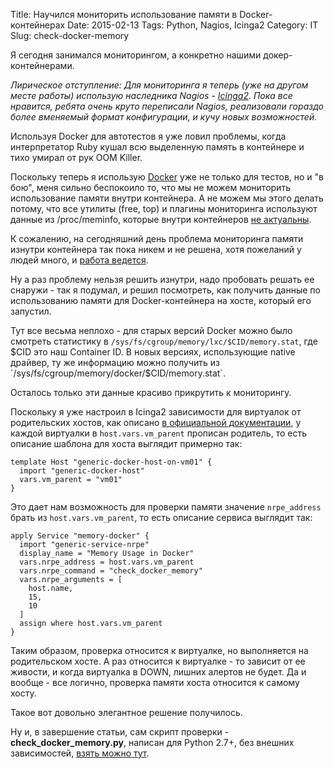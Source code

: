 Title: Научился мониторить использование памяти в Docker-контейнерах
Date: 2015-02-13
Tags:   Python, Nagios, Icinga2
Category: IT
Slug: check-docker-memory

Я сегодня занимался мониторингом, а конкретно нашими докер-контейнерами. 

*Лирическое отступление:
Для мониторинга я теперь (уже на другом месте работы) использую
наследника Nagios - [Icinga2](https://www.icinga.org/icinga/icinga-2/). 
Пока все нравится, ребята очень круто переписали Nagios, реализовали гораздо
более вменяемый формат конфигурации, и кучу новых возможностей.*

Используя Docker для автотестов я уже ловил проблемы, когда интерпретатор Ruby
кушал всю выделенную память в контейнере и тихо умирал от рук OOM Killer.

Поскольку теперь я использую [Docker](http://docker.io) уже не только для тестов,
но и "в бою", меня сильно беспокоило то, что мы не можем мониторить
использование памяти внутри контейнера.
А не можем мы этого делать потому, что все утилиты (free, top) и плагины мониторинга
используют данные из /proc/meminfo, которые внутри контейнеров 
[не актуальны](http://fabiokung.com/2014/03/13/memory-inside-linux-containers/).

К сожалению, на сегодняшний день проблема мониторинга памяти изнутри контейнера
так пока никем и не решена, хотя пожеланий у людей много, и [работа ведется](https://github.com/docker/docker/issues/8427).

Ну а раз проблему нельзя решить изнутри, надо пробовать решать ее снаружи - так я подумал,
и решил посмотреть, как получить данные по использованию памяти для Docker-контейнера на хосте, который его запустил.

Тут все весьма неплохо - для старых версий Docker можно было смотреть статистику
в `/sys/fs/cgroup/memory/lxc/$CID/memory.stat`, где $CID это наш Container ID.
В новых версиях, использующие native драйвер, ту же информацию можно получить из
`/sys/fs/cgroup/memory/docker/$CID/memory.stat`.

Осталось только эти данные красиво прикрутить к мониторингу.

Поскольку я уже настроил в Icinga2 зависимости для виртуалок от родительских хостов,
как описано [в официальной документации](http://docs.icinga.org/icinga2/latest/doc/module/icinga2/chapter/monitoring-basics#dependencies),
у каждой виртуалки в `host.vars.vm_parent` прописан родитель, то есть
описание шаблона для хоста выглядит примерно так:

    template Host "generic-docker-host-on-vm01" {
      import "generic-docker-host"
      vars.vm_parent = "vm01"
    }

Это дает нам возможность для проверки памяти значение `nrpe_address` брать
из `host.vars.vm_parent`, то есть описание сервиса выглядит так:

    apply Service "memory-docker" {
      import "generic-service-nrpe"
      display_name = "Memory Usage in Docker"
      vars.nrpe_address = host.vars.vm_parent
      vars.nrpe_command = "check_docker_memory"
      vars.nrpe_arguments = [
        host.name,
        15,
        10
      ]
      assign where host.vars.vm_parent
    }

Таким образом, проверка относится к виртуалке, но выполняется
на родительском хосте. А раз относится к виртуалке - то зависит от ее живости, и когда виртуалка в DOWN, лишних алертов не будет. Да и вообще - все логично, проверка памяти хоста относится к самому хосту.

Такое вот довольно элегантное решение получилось.

Ну и, в завершение статьи, сам скрипт проверки - **check_docker_memory.py**, написан для Python 2.7+, без внешних зависимостей,
[взять можно тут](https://github.com/abulimov/utils/blob/master/nagios/check_docker_memory.py).
